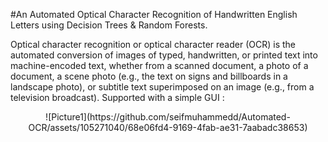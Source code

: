 #An Automated Optical Character Recognition of Handwritten English Letters using Decision Trees & Random Forests.

Optical character recognition or optical character reader (OCR) is the automated conversion of images of typed,
handwritten, or printed text into machine-encoded text, whether from a scanned document, a photo of a
document, a scene photo (e.g., the text on signs and billboards in a landscape photo), or subtitle text
superimposed on an image (e.g., from a television broadcast).
Supported with a simple GUI : 

<center>
![Picture1](https://github.com/seifmuhammedd/Automated-OCR/assets/105271040/68e06fd4-9169-4fab-ae31-7aabadc38653)
</center>
